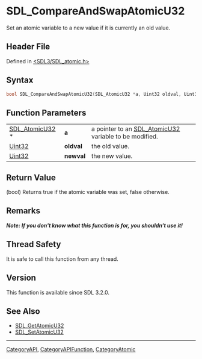 # SDL_CompareAndSwapAtomicU32

Set an atomic variable to a new value if it is currently an old value.

## Header File

Defined in [<SDL3/SDL_atomic.h>](https://github.com/libsdl-org/SDL/blob/main/include/SDL3/SDL_atomic.h)

## Syntax

```c
bool SDL_CompareAndSwapAtomicU32(SDL_AtomicU32 *a, Uint32 oldval, Uint32 newval);
```

## Function Parameters

|                                  |            |                                                                         |
| -------------------------------- | ---------- | ----------------------------------------------------------------------- |
| [SDL_AtomicU32](SDL_AtomicU32) * | **a**      | a pointer to an [SDL_AtomicU32](SDL_AtomicU32) variable to be modified. |
| [Uint32](Uint32)                 | **oldval** | the old value.                                                          |
| [Uint32](Uint32)                 | **newval** | the new value.                                                          |

## Return Value

(bool) Returns true if the atomic variable was set, false otherwise.

## Remarks

***Note: If you don't know what this function is for, you shouldn't use
it!***

## Thread Safety

It is safe to call this function from any thread.

## Version

This function is available since SDL 3.2.0.

## See Also

- [SDL_GetAtomicU32](SDL_GetAtomicU32)
- [SDL_SetAtomicU32](SDL_SetAtomicU32)

----
[CategoryAPI](CategoryAPI), [CategoryAPIFunction](CategoryAPIFunction), [CategoryAtomic](CategoryAtomic)

